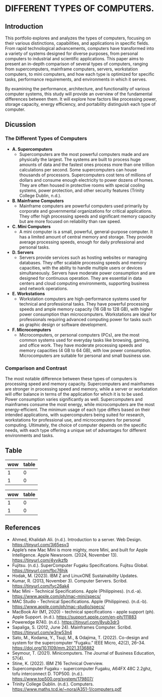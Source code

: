 # DIFFERENT TYPES OF COMPUTERS.

## Introduction

This portfolio explores and analyzes the types of computers, focusing on their various distinctions, capabilities, and applications in specific fields. From rapid technological advancements, computers have transformed into a variety of systems designed for diverse purposes, from personal computers to industrial and scientific applications. This paper aims to present an in-depth comparison of several types of computers, ranging from supercomputers, mainframe computers, servers, workstation computers, to mini computers, and how each type is optimized for specific tasks, performance requirements, and environments in which it serves.

By examining the performance, architecture, and functionality of various computer systems, this study will provide an overview of the fundamental differences between them. It will explore how factors like processing power, storage capacity, energy efficiency, and portability distinguish each type of computer.

## Dicussion

### The Different Types of Computers

- **A. Supercomputers**
  - Supercomputers are the most powerful computers made and are physically the largest. The systems are built to process huge amounts of data and the fastest ones process more than one trillion calculations per second. Some supercomputers can house thousands of processors. Supercomputers cost tens of millions of dollars and consume enough electricity to power dozens of homes. They are often housed in protective rooms with special cooling systems, power protection, and other security features (Trinity College Dublin, n.d.).
- **B. Mainframe Computers**
  - Mainframe computers are powerful computers used primarily by corporate and governmental organizations for critical applications. They offer high processing speeds and significant memory capacity but are more focused on reliability than raw speed.
- **C. Mini Computers**
  - A mini computer is a small, powerful, general-purpose computer. It has a limited amount of central memory and storage. They provide average processing speeds, enough for daily professional and personal tasks.
- **D. Servers**
  - Servers provide services such as hosting websites or managing databases. They offer scalable processing speeds and memory capacities, with the ability to handle multiple users or devices simultaneously. Servers have moderate power consumption and are designed for continuous operation. They are essential in data centers and cloud computing environments, supporting business and network operations.
- **E. Workstations**
  - Workstation computers are high-performance systems used for technical and professional tasks. They have powerful processing speeds and ample memory capacity (16 GB to 128 GB), with higher power consumption than microcomputers. Workstations are ideal for professionals requiring advanced computing power for tasks such as graphic design or software development.
- **F. Microcomputers**
  - Microcomputers, or personal computers (PCs), are the most common systems used for everyday tasks like browsing, gaming, and office work. They have moderate processing speeds and memory capacities (4 GB to 64 GB), with low power consumption. Microcomputers are suitable for personal and small business use.

### Comparison and Contrast

The most notable difference between these types of computers is processing speed and memory capacity. Supercomputers and mainframes are stronger in processing speed and memory, while a server or workstation will offer balance in terms of the application for which it is to be used. Power consumption varies significantly as well. Supercomputers and mainframes consume the most energy, while microcomputers are the most energy-efficient. The minimum usage of each type differs based on their intended applications, with supercomputers being suited for research, workstations for professional use, and microcomputers for personal computing. Ultimately, the choice of computer depends on the specific needs, with each type offering a unique set of advantages for different environments and tasks.

## Table

| wow | table |
| --- | ----- |
| 1   | 0     |
| 1   | 0     |

| wow | table |
| --- | ----- |
| 1   | 0     |
| 1   | 0     |

## References

- Ahmed, Khalidah Ali. (n.d.). Introduction to a server. Web Design. https://tinyurl.com/3j65esv3
- Apple’s new Mac Mini is more mighty, more Mini, and built for Apple Intelligence. Apple Newsroom. (2024, November 13). https://tinyurl.com/4vvjkzfb
- Fujitsu. (n.d.). SuperComputer Fugaku Specifications. Fujitsu Global. https://tinyurl.com/fbc76hjk
- Hodak, M. (2023). IBM Z and LinuxONE Sustainability Updates.
- Kumar, R. (2013, November 3). Computer Servers. Scribd. https://tinyurl.com/fyc26ak4
- Mac Mini - Technical Specifications. Apple (Philippines). (n.d.-a). https://www.apple.com/ph/mac-mini/specs/
- MAC Studio - Technical Specifications. Apple (Philippines). (n.d.-b). https://www.apple.com/ph/mac-studio/specs/
- MacBook Air (M1, 2020) - technical specifications - apple support (ph). Apple Support. (n.d.). https://support.apple.com/en-ph/111883
- Poweredge R740. (n.d.). https://tinyurl.com/8yub3dr3
- Sapaliga, S. (2012, June 24). Mainframes Computer. Scribd. https://tinyurl.com/w3rw53n4
- Sato, M., Kodama, Y., Tsuji, M., & Odajima, T. (2022). Co-design and system for the supercomputer “Fugaku.” IEEE Micro, 42(2), 26–34. https://doi.org/10.1109/mm.2021.3136882
- Seymour, T. (2021). Minicomputers. The Journal of Business Education, 57(4).
- Stine, K. (2022). IBM Z16 Technical Overview.
- Supercomputer Fugaku - supercomputer Fugaku, A64FX 48C 2.2ghz, tofu interconnect D. TOP500. (n.d.). https://www.top500.org/system/179807/
- Trinity College Dublin. (n.d.). Computers. https://www.maths.tcd.ie/~nora/A351-1/computers.pdf
